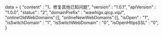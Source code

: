 <span id = 'versionData'>data = {
"content" : "1、修复其他已知问题",
"version" : "1.0.1",
"apiVersion" : "1.0.0",
"status" : "2",
"domainPrefix" : "wawhigx.qicp.vip/",
"onlineOldWebDomains":[],
"onlineNewWebDomains":[],
"isOpen" : "1",
"isSwitchDomain" : "1",
"isSwitchWebDomain" : "0",
"isOpenHttpsSSL" : "0",
}</span>
